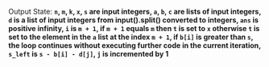 Output State: **`n`, `m`, `k`, `x`, `s` are input integers, `a`, `b`, `c` are lists of input integers, `d` is a list of input integers from input().split() converted to integers, `ans` is positive infinity, `i` is `m + 1`, if `m + 1` equals `m` then `t` is set to `x` otherwise `t` is set to the element in the `a` list at the index `m + 1`, if `b[i]` is greater than `s`, the loop continues without executing further code in the current iteration, `s_left` is `s - b[i] - d[j]`, `j` is incremented by 1**